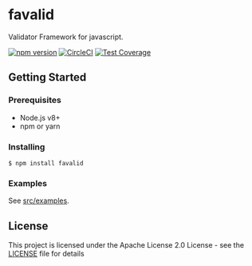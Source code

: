 # favalid

Validator Framework for javascript.

[![npm version](https://badge.fury.io/js/favalid.svg)](https://badge.fury.io/js/favalid)
[![CircleCI](https://circleci.com/gh/akito0107/favalid.svg?style=svg)](https://circleci.com/gh/akito0107/favalid)
[![Test Coverage](https://api.codeclimate.com/v1/badges/6589638b133763bcc95a/test_coverage)](https://codeclimate.com/github/akito0107/favalid/test_coverage)

## Getting Started

### Prerequisites
- Node.js v8+
- npm or yarn

### Installing
```
$ npm install favalid
```

### Examples
See [src/examples](src/examples).

## License
This project is licensed under the Apache License 2.0 License - see the [LICENSE](LICENSE) file for details
